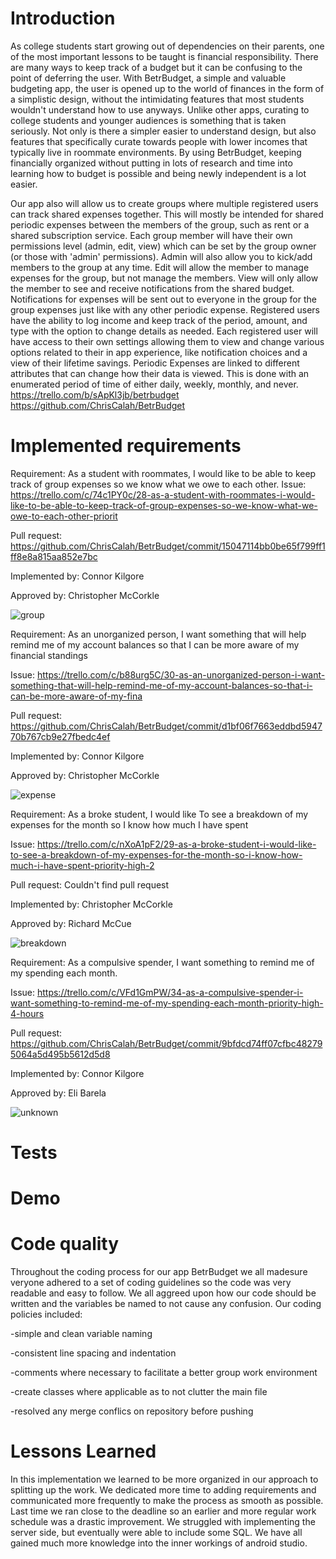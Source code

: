 
# Introduction

As college students start growing out of dependencies on their parents, one of the most important lessons to be taught is financial responsibility. There are many ways to keep track of a budget but it can be confusing to the point of deferring the user. With BetrBudget, a simple and valuable budgeting app, the user is opened up to the world of finances in the form of a simplistic design, without the intimidating features that most students wouldn't understand how to use anyways. Unlike other apps, curating to college students and younger audiences is something that is taken seriously. Not only is there a simpler easier to understand design, but also features that specifically curate towards people with lower incomes that typically live in roommate environments. By using BetrBudget, keeping financially organized without putting in lots of research and time into learning how to budget is possible and being newly independent is a lot easier.

Our app also will allow us to create groups where multiple registered users can track shared expenses together. This will mostly be intended for shared periodic expenses between the members of the group, such as rent or a shared subscription service. Each group member will have their own permissions level (admin, edit, view) which can be set by the group owner (or those with 'admin' permissions). Admin will also allow you to kick/add members to the group at any time. Edit will allow the member to manage expenses for the group, but not manage the members. View will only allow the member to see and receive notifications from the shared budget. Notifications for expenses will be sent out to everyone in the group for the group expenses just like with any other periodic expense. Registered users have the ability to log income and keep track of the period, amount, and type with the option to change details as needed. Each registered user will have access to their own settings allowing them to view and change various options related to their in app experience, like notification choices and a view of their lifetime savings. Periodic Expenses are linked to different attributes that can change how their data is viewed. This is done with an enumerated period of time of either daily, weekly, monthly, and never.
https://trello.com/b/sApKl3jb/betrbudget https://github.com/ChrisCalah/BetrBudget

# Implemented requirements

Requirement: As a student with roommates, I would like to be able to keep track of group expenses so we know what we owe to each other.
Issue: https://trello.com/c/74c1PY0c/28-as-a-student-with-roommates-i-would-like-to-be-able-to-keep-track-of-group-expenses-so-we-know-what-we-owe-to-each-other-priorit

Pull request: https://github.com/ChrisCalah/BetrBudget/commit/15047114bb0be65f799ff1ff8e8a815aa852e7bc

Implemented by: Connor Kilgore

Approved by: Christopher McCorkle

![group](https://user-images.githubusercontent.com/98287880/163749505-77c14e52-1124-487b-889c-52dc06f7ec79.JPG)

Requirement: As an unorganized person, I want something that will help remind me of my account balances so that I can be more aware of my financial standings

Issue: https://trello.com/c/b88urg5C/30-as-an-unorganized-person-i-want-something-that-will-help-remind-me-of-my-account-balances-so-that-i-can-be-more-aware-of-my-fina

Pull request: https://github.com/ChrisCalah/BetrBudget/commit/d1bf06f7663eddbd594770b767cb9e27fbedc4ef

Implemented by: Connor Kilgore

Approved by: Christopher McCorkle

![expense](https://user-images.githubusercontent.com/98287880/163749917-a75e5b3b-b07f-4b03-81a0-e29115fd1654.JPG)

Requirement: As a broke student, I would like To see a breakdown of my expenses for the month so I know how much I have spent

Issue: https://trello.com/c/nXoA1pF2/29-as-a-broke-student-i-would-like-to-see-a-breakdown-of-my-expenses-for-the-month-so-i-know-how-much-i-have-spent-priority-high-2

Pull request: Couldn't find pull request

Implemented by: Christopher McCorkle

Approved by: Richard McCue

![breakdown](https://user-images.githubusercontent.com/98287880/163751021-9c4050d9-3893-4241-b443-cce80a74a077.JPG)


Requirement: As a compulsive spender, I want something to remind me of my spending each month.

Issue: https://trello.com/c/VFd1GmPW/34-as-a-compulsive-spender-i-want-something-to-remind-me-of-my-spending-each-month-priority-high-4-hours

Pull request: https://github.com/ChrisCalah/BetrBudget/commit/9bfdcd74ff07cfbc482795064a5d495b5612d5d8

Implemented by: Connor Kilgore

Approved by: Eli Barela

![unknown](https://user-images.githubusercontent.com/98287880/163751308-ae4c96bb-4d6f-45b5-8c81-5a55f40eab31.png)

# Tests

# Demo

# Code quality

Throughout the coding process for our app BetrBudget we all madesure veryone adhered to a set of coding guidelines so the code was very readable and easy to follow. We all aggreed upon how our code should be written and the variables be named to not cause any confusion. Our coding policies included:

-simple and clean variable naming

-consistent line spacing and indentation

-comments where necessary to facilitate a better group work environment

-create classes where applicable as to not clutter the main file

-resolved any merge conflics on repository before pushing

# Lessons Learned

In this implementation we learned to be more organized in our approach to splitting up the work. We dedicated more time to adding requirements and communicated more frequently to make the process as smooth as possible. Last time we ran close to the deadline so an earlier and more regular work schedule was a drastic improvement. We struggled with implementing the server side, but eventually were able to include some SQL. We have all gained much more knowledge into the inner workings of android studio. 
